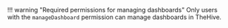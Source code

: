 !!! warning "Required permissions for managing dashboards"
    Only users with the `manageDashboard` permission can manage dashboards in TheHive.